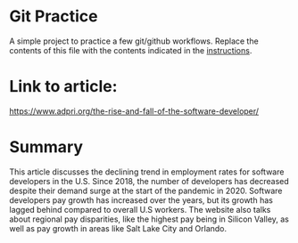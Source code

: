 # Git Practice

A simple project to practice a few git/github workflows.  Replace the contents of this file with the contents indicated in the [instructions](./instructions.md).
 
 # Link to article: 
 https://www.adpri.org/the-rise-and-fall-of-the-software-developer/


 # Summary 
This article discusses the declining trend in employment rates for software developers in the U.S. Since 2018, the number of developers has decreased despite their demand surge at the start of the pandemic in 2020. Software developers pay growth has increased over the years, but its growth has lagged behind compared to overall U.S workers. The website also talks about regional pay disparities, like the highest pay being in Silicon Valley, as well as pay growth in areas like Salt Lake City and Orlando.